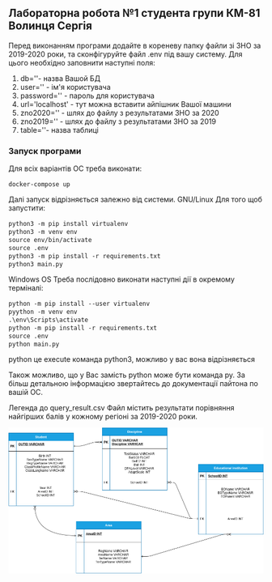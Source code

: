 <h2>Лабораторна робота №1 студента групи КМ-81 Волинця Сергія</h2>

<p>Перед виконанням програми додайте в кореневу папку файли зі ЗНО за 
2019-2020 роки, та сконфігуруйте файл .env під вашу систему.
Для цього необхідно заповнити наступні поля:</p>
<ol>
  <li>db=''- назва Вашой БД</li>
  <li>user='' - ім'я користувача</li>
  <li>password='' - пароль для користувача</li>
  <li>url='localhost' - тут можна вставити айпішник Вашої машини</li>
  <li>zno2020='' - шлях до файлу з результатами ЗНО за 2020</li>
  <li>zno2019='' - шлях до файлу з результатами ЗНО за 2019</li>
  <li>table=''- назва таблиці</li>
 </ol>

<h3>Запуск програми</h3>
<p>Для всіх варіантів ОС треба виконати:</p>

```
docker-compose up
```

Далі запуск відрізняється залежно від системи. GNU/Linux Для того щоб запустити:
```
python3 -m pip install virtualenv
python3 -m venv env
source env/bin/activate
source .env
python3 -m pip install -r requirements.txt
python3 main.py
```

Windows OS Треба послідовно виконати наступні дії в окремому терміналі:
```
python -m pip install --user virtualenv
pyython -m venv env
.\env\Scripts\activate
python -m pip install -r requirements.txt
source .env
python main.py
```
python це execute команда python3, можливо у вас вона відрізняється

Також можливо, що у Вас замість python може бути команда py. За більш детальною
інформацією звертайтесь до документації пайтона по вашій ОC.

Легенда до query_result.csv
Файл містить результати порівняння найгірших балів у кожному регіоні за 2019-2020
роки.

![image](physical.png)

